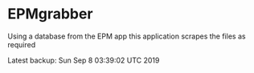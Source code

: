 # EPMgrabber
Using a database from the EPM app this application scrapes the files as required


Latest backup: Sun Sep 8 03:39:02 UTC 2019
